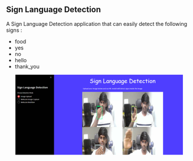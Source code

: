 ## Sign Language Detection
A Sign Language Detection application that can easily detect the following signs :
- food
- yes
- no
- hello
- thank_you

<div float="left" align="center">
<img src="/imgs/UI.png"  width="90%"/>
</div>





















